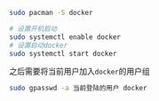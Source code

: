 ```bash
sudo pacman -S docker
```

```bash
# 设置开机启动
sudo systemctl enable docker
# 设置启动docker
sudo systemctl start docker
```

之后需要将当前用户加入`docker`的用户组

```bash
sudo gpasswd -a 当前登陆的用户 docker
```